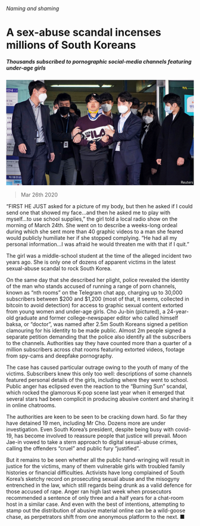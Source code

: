 ###### Naming and shaming

# A sex-abuse scandal incenses millions of South Koreans 

##### Thousands subscribed to pornographic social-media channels featuring under-age girls 

![image](images/20200328_ASP001_0.jpg) 

> Mar 26th 2020 

“FIRST HE JUST asked for a picture of my body, but then he asked if I could send one that showed my face...and then he asked me to play with myself...to use school supplies,” the girl told a local radio show on the morning of March 24th. She went on to describe a weeks-long ordeal during which she sent more than 40 graphic videos to a man she feared would publicly humiliate her if she stopped complying. “He had all my personal information...I was afraid he would threaten me with that if I quit.”

The girl was a middle-school student at the time of the alleged incident two years ago. She is only one of dozens of apparent victims in the latest sexual-abuse scandal to rock South Korea.


On the same day that she described her plight, police revealed the identity of the man who stands accused of running a range of porn channels, known as “nth rooms” on the Telegram chat app, charging up to 30,000 subscribers between $200 and $1,200 (most of that, it seems, collected in bitcoin to avoid detection) for access to graphic sexual content extorted from young women and under-age girls. Cho Ju-bin (pictured), a 24-year-old graduate and former college-newspaper editor who called himself baksa, or “doctor”, was named after 2.5m South Koreans signed a petition clamouring for his identity to be made public. Almost 2m people signed a separate petition demanding that the police also identify all the subscribers to the channels. Authorities say they have counted more than a quarter of a million subscribers across chat rooms featuring extorted videos, footage from spy-cams and deepfake pornography.

The case has caused particular outrage owing to the youth of many of the victims. Subscribers knew this only too well: descriptions of some channels featured personal details of the girls, including where they went to school. Public anger has eclipsed even the reaction to the “Burning Sun” scandal, which rocked the glamorous K-pop scene last year when it emerged that several stars had been complicit in producing abusive content and sharing it in online chatrooms.

The authorities are keen to be seen to be cracking down hard. So far they have detained 19 men, including Mr Cho. Dozens more are under investigation. Even South Korea’s president, despite being busy with covid-19, has become involved to reassure people that justice will prevail. Moon Jae-in vowed to take a stern approach to digital sexual-abuse crimes, calling the offenders “cruel” and public fury “justified”.

But it remains to be seen whether all the public hand-wringing will result in justice for the victims, many of them vulnerable girls with troubled family histories or financial difficulties. Activists have long complained of South Korea’s sketchy record on prosecuting sexual abuse and the misogyny entrenched in the law, which still regards being drunk as a valid defence for those accused of rape. Anger ran high last week when prosecutors recommended a sentence of only three and a half years for a chat-room host in a similar case. And even with the best of intentions, attempting to stamp out the distribution of abusive material online can be a wild-goose chase, as perpetrators shift from one anonymous platform to the next. ■

